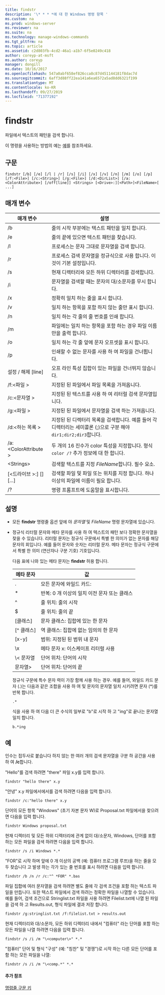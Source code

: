 ```yaml
---
title: findstr
description: '\* * * *에 대 한 Windows 명령 항목 '
ms.custom: na
ms.prod: windows-server
ms.reviewer: na
ms.suite: na
ms.technology: manage-windows-commands
ms.tgt_pltfrm: na
ms.topic: article
ms.assetid: c2d803fb-4cd2-46a1-a1b7-6f5e0249c418
author: coreyp-at-msft
ms.author: coreyp
manager: dongill
ms.date: 10/16/2017
ms.openlocfilehash: 547a0abf658ef826cca8c87d451144181f8dac7d
ms.sourcegitcommit: 6aff3d88ff22ea141a6ea6572a5ad8dd6321f199
ms.translationtype: MT
ms.contentlocale: ko-KR
ms.lasthandoff: 09/27/2019
ms.locfileid: "71377192"
---
```

# <a name="findstr"></a>findstr

파일에서 텍스트의 패턴을 검색 합니다.

이 명령을 사용하는 방법의 예는 [예](#examples)를 참조하세요.

## <a name="syntax"></a>구문

```
findstr [/b] [/e] [/l | /r] [/s] [/i] [/x] [/v] [/n] [/m] [/o] [/p] [/f:<File>] [/c:<String>] [/g:<File>] [/d:<DirList>] [/a:<ColorAttribute>] [/off[line]] <Strings> [<Drive>:][<Path>]<FileName>[ ...]
```

## <a name="parameters"></a>매개 변수

|매개 변수|설명|
|---------|-----------|
|/b|줄의 시작 부분에는 텍스트 패턴을 일치 합니다.|
|/e|줄의 끝에 있으면 텍스트 패턴을 찾습니다.|
|/l|프로세스는 문자 그대로 문자열을 검색 합니다.|
|/r|프로세스 검색 문자열을 정규식으로 사용 합니다. 이것이 기본 설정입니다.|
|/s|현재 디렉터리와 모든 하위 디렉터리를 검색합니다.|
|/i|문자열을 검색할 때는 문자의 대/소문자를 무시 합니다.|
|/x|정확히 일치 하는 줄을 표시 합니다.|
|/v|일치 하는 항목을 포함 하지 않는 줄만 표시 합니다.|
|/n|일치 하는 각 줄의 줄 번호를 인쇄 합니다.|
|/m|파일에는 일치 하는 항목을 포함 하는 경우 파일 이름만을 출력 합니다.|
|/o|일치 하는 각 줄 앞에 문자 오프셋을 표시 합니다.|
|/p|인쇄할 수 없는 문자를 사용 하 여 파일을 건너뜁니다.|
|설정 / 해제 [line]|오프 라인 특성 집합이 있는 파일을 건너뛰지 않습니다.|
|/f:\<파일 >|지정된 된 파일에서 파일 목록을 가져옵니다.|
|/c:\<문자열 >|지정된 된 텍스트를 사용 하 여 리터럴 검색 문자열입니다.|
|/g:\<파일 >|지정된 된 파일에서 문자열을 검색 하는 가져옵니다.|
|/d:\<하는 목록 >|지정된 된 디렉터리 목록을 검색합니다. 예를 들어 각 디렉터리는 세미콜론 (;)으로 구분 해야 `dir1;dir2;dir3`합니다.|
|/a:\<ColorAttribute >|두 개의 16 진수가 color 특성을 지정합니다. 형식 `color /?` 추가 정보에 대 한 합니다.|
|\<Strings>|검색할 텍스트를 지정 *FileName*합니다. 필수 요소.|
|[\<드라이브 >:] [<Path>]<FileName>[...]|검색할 파일 및 파일 또는 위치를 지정 합니다. 하나 이상의 파일에 이름이 필요 합니다.|
|/?|명령 프롬프트에 도움말을 표시합니다.|

## <a name="remarks"></a>설명

- 모든 **findstr** 명령줄 옵션 앞에 야 *문자열* 및 *FileName* 명령 문자열에 있습니다.
- 정규식 리터럴 문자와 메타 문자를 사용 하 여 텍스트의 패턴 보다 정확한 문자열을 찾을 수 있습니다. 리터럴 문자는 정규식 구문에서 특별 한 의미가 없는 문자를 해당 문자의 회입니다. 예를 들어 문자와 숫자는 리터럴 문자. 메타 문자는 정규식 구문에서 특별 한 의미 (연산자나 구분 기호) 기호입니다.

  다음 표에 나와 있는 메타 문자는 **findstr** 허용 합니다.  

  |메타 문자|값|
  |-------------|-----|
  |.|모든 문자에 와일드 카드:|
  |*|반복: 0 개 이상의 일치 이전 문자 또는 클래스|
  |^|줄 위치: 줄의 시작|
  |$|줄 위치: 줄의 끝|
  |[클래스]|문자 클래스: 집합에 있는 한 문자|
  |[^ 클래스]|역 클래스: 집합에 없는 임의의 한 문자|
  |[x-y]|범위: 지정된 된 범위 내 문자|
  |\x|메타 문자 x: 이스케이프 리터럴 사용|
  |\\< 문자열|단어 위치: 단어의 시작|
  |문자열\>|단어 위치: 단어의 끝|

  정규식 구문에 특수 문자 력이 가장 함께 사용 하는 경우. 예를 들어, 와일드 카드 문자 (.)는 다음과 같은 조합을 사용 하 여 및 문자의 문자열 일치 시키려면 문자 (*)를 반복 합니다.

  ```
  .*
  ``` 

  식을 사용 하 여 다음 더 큰 수식의 일부로 "b"로 시작 하 고 "ing"로 끝나는 문자열 일치 합니다. 

  ```
  b.*ing
  ```

## <a name="examples"></a>예

인수는 접두사로 붙습니다 하지 않는 한 여러 개의 검색 문자열을 구분 하 공간을 사용 하 여 **/c**합니다.

"Hello"를 검색 하려면 "there" 파일 x.y를 입력 합니다.

```
findstr "hello there" x.y 
```

"안녕" x.y 파일에서에서를 검색 하려면 다음을 입력 합니다.

```
findstr /c:"hello there" x.y 
```

단어의 모든 항목 "Windows" (초기 자본 문자 W)로 Proposal.txt 파일에서을 찾으려면 다음을 입력 합니다.

```
findstr Windows proposal.txt 
```

현재 디렉터리 및 모든 하위 디렉터리에 관계 없이 대/소문자, Windows, 단어를 포함 하는 모든 파일을 검색 하려면 다음을 입력 합니다.

```
findstr /s /i Windows *.* 
```

"FOR"로 시작 하며 앞에 0 개 이상의 공백 (예: 컴퓨터 프로그램 루프)을 하는 줄을 모두 찾습니다 고 발생 하는 각가 있는 줄 번호를 표시 하려면 다음을 입력 합니다.

```
findstr /b /n /r /c:"^ *FOR" *.bas 
```

파일 집합에 여러 문자열을 검색 하려면 별도 줄에 각 검색 조건을 포함 하는 텍스트 파일을 만듭니다. 또한 텍스트 파일에서 검색 하려는 정확한 파일을 나열할 수 있습니다. 예를 들어, 검색 조건으로 Stringlist.txt 파일을 사용 하려면 Filelist.txt에 나열 된 파일을 검색 하 고 Results.out, 형식 파일에 결과 저장 합니다.

```
findstr /g:stringlist.txt /f:filelist.txt > results.out 
```

현재 디렉터리와 대/소문자, 모든 하위 디렉터리 내에서 "컴퓨터" 라는 단어를 포함 하는 모든 파일을 나열 하려면 다음을 입력 합니다.

```
findstr /s /i /m "\<computer\>" *.*
```

"컴퓨터" 단어 및 형식 "구성" (예: "칭찬" 및 "경쟁")로 시작 하는 다른 모든 단어를 포함 하는 모든 파일을 나열:

```
findstr /s /i /m "\<comp.*" *.*
```

#### <a name="additional-references"></a>추가 참조

[명령줄 구문 키](command-line-syntax-key.md)